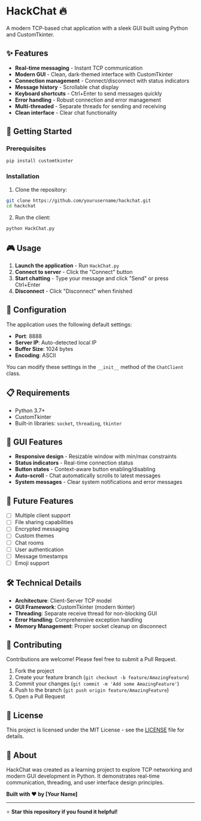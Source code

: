 # HackChat 🔥

A modern TCP-based chat application with a sleek GUI built using Python and CustomTkinter.

## ✨ Features

- **Real-time messaging** - Instant TCP communication
- **Modern GUI** - Clean, dark-themed interface with CustomTkinter
- **Connection management** - Connect/disconnect with status indicators
- **Message history** - Scrollable chat display
- **Keyboard shortcuts** - Ctrl+Enter to send messages quickly
- **Error handling** - Robust connection and error management
- **Multi-threaded** - Separate threads for sending and receiving
- **Clean interface** - Clear chat functionality

## 🚀 Getting Started

### Prerequisites

```bash
pip install customtkinter
```

### Installation

1. Clone the repository:
```bash
git clone https://github.com/yourusername/hackchat.git
cd hackchat
```

2. Run the client:
```bash
python HackChat.py
```

## 🎮 Usage

1. **Launch the application** - Run `HackChat.py`
2. **Connect to server** - Click the "Connect" button
3. **Start chatting** - Type your message and click "Send" or press Ctrl+Enter
4. **Disconnect** - Click "Disconnect" when finished

## 🔧 Configuration

The application uses the following default settings:
- **Port**: 8888
- **Server IP**: Auto-detected local IP
- **Buffer Size**: 1024 bytes
- **Encoding**: ASCII

You can modify these settings in the `__init__` method of the `ChatClient` class.

## 📋 Requirements

- Python 3.7+
- CustomTkinter
- Built-in libraries: `socket`, `threading`, `tkinter`

## 🎨 GUI Features

- **Responsive design** - Resizable window with min/max constraints
- **Status indicators** - Real-time connection status
- **Button states** - Context-aware button enabling/disabling
- **Auto-scroll** - Chat automatically scrolls to latest messages
- **System messages** - Clear system notifications and error messages

## 🔮 Future Features

- [ ] Multiple client support
- [ ] File sharing capabilities
- [ ] Encrypted messaging
- [ ] Custom themes
- [ ] Chat rooms
- [ ] User authentication
- [ ] Message timestamps
- [ ] Emoji support

## 🛠️ Technical Details

- **Architecture**: Client-Server TCP model
- **GUI Framework**: CustomTkinter (modern tkinter)
- **Threading**: Separate receive thread for non-blocking GUI
- **Error Handling**: Comprehensive exception handling
- **Memory Management**: Proper socket cleanup on disconnect

## 🤝 Contributing

Contributions are welcome! Please feel free to submit a Pull Request.

1. Fork the project
2. Create your feature branch (`git checkout -b feature/AmazingFeature`)
3. Commit your changes (`git commit -m 'Add some AmazingFeature'`)
4. Push to the branch (`git push origin feature/AmazingFeature`)
5. Open a Pull Request

## 📝 License

This project is licensed under the MIT License - see the [LICENSE](LICENSE) file for details.

## 🎯 About

HackChat was created as a learning project to explore TCP networking and modern GUI development in Python. It demonstrates real-time communication, threading, and user interface design principles.

**Built with ❤️ by [Your Name]**

---

⭐ **Star this repository if you found it helpful!**
